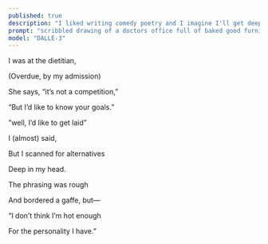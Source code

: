 ```yaml
---
published: true
description: "I liked writing comedy poetry and I imagine I'll get deeper into that effort again."
prompt: "scribbled drawing of a doctors office full of baked good furnitures like donuts and cake"
model: "DALLE-3"
---
```


I was at the dietitian,

(Overdue, by my admission)

She says, “it’s not a competition,”

“But I’d like to know your goals.”

  

”well, I’d like to get laid” 

I (almost) said,

But I scanned for alternatives

Deep in my head.

  

The phrasing was rough

And bordered a gaffe, but—

“I don’t think I’m hot enough

For the personality I have.”